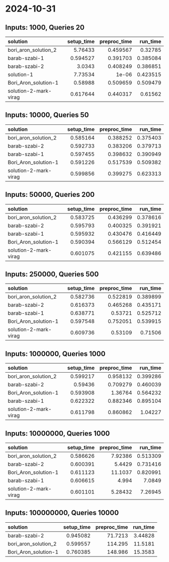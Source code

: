 # 2024-10-31

## Inputs: 1000, Queries 20

| solution              |   setup_time |   preproc_time |   run_time |
|:----------------------|-------------:|---------------:|-----------:|
| bori_aron_solution_2  |     5.76433  |       0.459567 |   0.32785  |
| barab-szabi-1         |     0.594527 |       0.391703 |   0.385084 |
| barab-szabi-2         |     3.0343   |       0.408249 |   0.386851 |
| solution-1            |     7.73534  |       1e-06    |   0.423515 |
| Bori_Aron_solution-1  |     0.58988  |       0.509659 |   0.509479 |
| solution-2-mark-virag |     0.617644 |       0.440317 |   0.61562  |

## Inputs: 10000, Queries 50

| solution              |   setup_time |   preproc_time |   run_time |
|:----------------------|-------------:|---------------:|-----------:|
| bori_aron_solution_2  |     0.585164 |       0.388252 |   0.375403 |
| barab-szabi-2         |     0.592733 |       0.383206 |   0.379713 |
| barab-szabi-1         |     0.597455 |       0.398632 |   0.390949 |
| Bori_Aron_solution-1  |     0.591226 |       0.517539 |   0.509382 |
| solution-2-mark-virag |     0.599856 |       0.399275 |   0.623313 |

## Inputs: 50000, Queries 200

| solution              |   setup_time |   preproc_time |   run_time |
|:----------------------|-------------:|---------------:|-----------:|
| bori_aron_solution_2  |     0.583725 |       0.436299 |   0.378616 |
| barab-szabi-2         |     0.595793 |       0.400325 |   0.391921 |
| barab-szabi-1         |     0.595932 |       0.430476 |   0.416449 |
| Bori_Aron_solution-1  |     0.590394 |       0.566129 |   0.512454 |
| solution-2-mark-virag |     0.601075 |       0.421155 |   0.639486 |

## Inputs: 250000, Queries 500

| solution              |   setup_time |   preproc_time |   run_time |
|:----------------------|-------------:|---------------:|-----------:|
| bori_aron_solution_2  |     0.582736 |       0.522819 |   0.389899 |
| barab-szabi-2         |     0.616373 |       0.465268 |   0.435171 |
| barab-szabi-1         |     0.638771 |       0.53721  |   0.525712 |
| Bori_Aron_solution-1  |     0.597548 |       0.752051 |   0.539915 |
| solution-2-mark-virag |     0.609736 |       0.53109  |   0.71506  |

## Inputs: 1000000, Queries 1000

| solution              |   setup_time |   preproc_time |   run_time |
|:----------------------|-------------:|---------------:|-----------:|
| bori_aron_solution_2  |     0.599217 |       0.958132 |   0.399286 |
| barab-szabi-2         |     0.59436  |       0.709279 |   0.460039 |
| Bori_Aron_solution-1  |     0.593908 |       1.36764  |   0.564232 |
| barab-szabi-1         |     0.622322 |       0.882346 |   0.895104 |
| solution-2-mark-virag |     0.611798 |       0.860862 |   1.04227  |

## Inputs: 10000000, Queries 1000

| solution              |   setup_time |   preproc_time |   run_time |
|:----------------------|-------------:|---------------:|-----------:|
| bori_aron_solution_2  |     0.586626 |        7.92386 |   0.513309 |
| barab-szabi-2         |     0.600391 |        5.4429  |   0.731416 |
| Bori_Aron_solution-1  |     0.611123 |       11.1037  |   0.820991 |
| barab-szabi-1         |     0.606615 |        4.994   |   7.0849   |
| solution-2-mark-virag |     0.601101 |        5.28432 |   7.26945  |

## Inputs: 100000000, Queries 10000

| solution             |   setup_time |   preproc_time |   run_time |
|:---------------------|-------------:|---------------:|-----------:|
| barab-szabi-2        |     0.945082 |        71.7213 |    3.44828 |
| bori_aron_solution_2 |     0.599557 |       114.295  |   11.5181  |
| Bori_Aron_solution-1 |     0.760385 |       148.986  |   15.3583  |